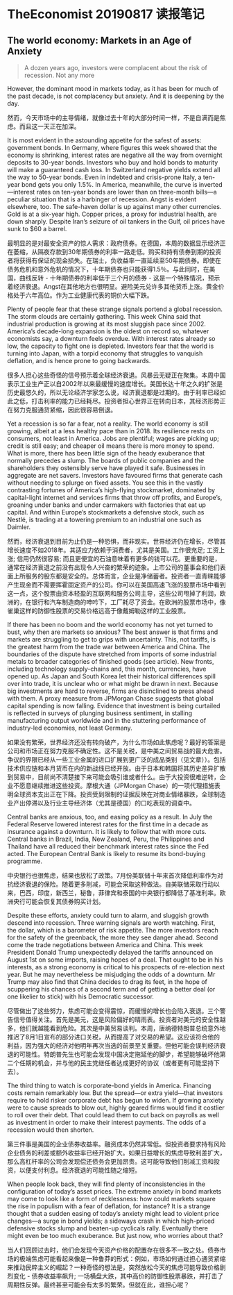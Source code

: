 # TheEconomist 20190817 读报笔记

<!-- ex_nolevel -->

## The world economy: Markets in an Age of Anxiety

> A dozen years ago, investors were complacent about the risk of recession. Not any more

However, the dominant mood in markets today, as it has been for much of the past decade, is not complacency but anxiety. And it is deepening by the day.

然而，今天市场中的主导情绪，就像过去十年的大部分时间一样，不是自满而是焦虑。而且这一天正在加深。

It is most evident in the astounding appetite for the safest of assets: government bonds. In Germany, where figures this week showed that the economy is shrinking, interest rates are negative all the way from overnight deposits to 30-year bonds. Investors who buy and hold bonds to maturity will make a guaranteed cash loss. In Switzerland negative yields extend all the way to 50-year bonds. Even in indebted and crisis-prone Italy, a ten-year bond gets you only 1.5%. In America, meanwhile, the curve is inverted—interest rates on ten-year bonds are lower than on three-month bills—a peculiar situation that is a harbinger of recession. Angst is evident elsewhere, too. The safe-haven dollar is up against many other currencies. Gold is at a six-year high. Copper prices, a proxy for industrial health, are down sharply. Despite Iran’s seizure of oil tankers in the Gulf, oil prices have sunk to $60 a barrel.

最明显的是对最安全资产的惊人需求：政府债券。在德国，本周的数据显示经济正在萎缩，从隔夜存款到30年期债券的利率一路走低。购买和持有债券到期的投资者将获得有保证的现金损失。在瑞士，负收益率一直延续至50年期债券。即使在债务危机和意外危机的情况下，十年期债券也只能获得1.5％。与此同时，在美国，曲线反转 - 十年期债券的利率低于三个月的债券 - 这是一个特殊情况，预示着经济衰退。Angst在其他地方也很明显。避险美元兑许多其他货币上涨。黄金价格处于六年高位。作为工业健康代表的铜价大幅下跌。

Plenty of people fear that these strange signals portend a global recession. The storm clouds are certainly gathering. This week China said that industrial production is growing at its most sluggish pace since 2002. America’s decade-long expansion is the oldest on record so, whatever economists say, a downturn feels overdue. With interest rates already so low, the capacity to fight one is depleted. Investors fear that the world is turning into Japan, with a torpid economy that struggles to vanquish deflation, and is hence prone to going backwards.

很多人担心这些奇怪的信号预示着全球经济衰退。风暴云无疑正在聚集。本周中国表示工业生产正以自2002年以来最缓慢的速度增长。美国长达十年之久的扩张是历史最悠久的，所以无论经济学家怎么说，经济衰退都是过期的。由于利率已经如此之低，打击利率的能力已经耗尽。投资者担心世界正在转向日本，其经济形势正在努力克服通货紧缩，因此很容易倒退。

Yet a recession is so far a fear, not a reality. The world economy is still growing, albeit at a less healthy pace than in 2018. Its resilience rests on consumers, not least in America. Jobs are plentiful; wages are picking up; credit is still easy; and cheaper oil means there is more money to spend. What is more, there has been little sign of the heady exuberance that normally precedes a slump. The boards of public companies and the shareholders they ostensibly serve have played it safe. Businesses in aggregate are net savers. Investors have favoured firms that generate cash without needing to splurge on fixed assets. You see this in the vastly contrasting fortunes of America’s high-flying stockmarket, dominated by capital-light internet and services firms that throw off profits, and Europe’s, groaning under banks and under carmakers with factories that eat up capital. And within Europe’s stockmarkets a defensive stock, such as Nestlé, is trading at a towering premium to an industrial one such as Daimler.

然而，经济衰退到目前为止仍是一种恐惧，而非现实。世界经济仍在增长，尽管其增长速度不如2018年。其适应力依赖于消费者，尤其是美国。工作很充足; 工资上涨; 信用仍然很容易; 而且更便宜的石油意味着有更多的钱可以花。更重要的是，通常在经济衰退之前没有出现令人兴奋的繁荣的迹象。上市公司的董事会和他们表面上所服务的股东都是安全的。总体而言，企业是净储蓄者。投资者一直青睐能够产生现金而不需要挥霍固定资产的公司。你可以在美国高速飞涨的股票市场中看到这一点，这个股票由资本轻盈的互联网和服务公司主导，这些公司甩掉了利润，欧洲的，在银行和汽车制造商的呻吟下，工厂耗尽了资金。在欧洲的股票市场中，像雀巢这样的防御性股票的交易价格远高于像戴姆勒这样的工业股票。

If there has been no boom and the world economy has not yet turned to bust, why then are markets so anxious? The best answer is that firms and markets are struggling to get to grips with uncertainty. This, not tariffs, is the greatest harm from the trade war between America and China. The boundaries of the dispute have stretched from imports of some industrial metals to broader categories of finished goods (see article). New fronts, including technology supply-chains and, this month, currencies, have opened up. As Japan and South Korea let their historical differences spill over into trade, it is unclear who or what might be drawn in next. Because big investments are hard to reverse, firms are disinclined to press ahead with them. A proxy measure from JPMorgan Chase suggests that global capital spending is now falling. Evidence that investment is being curtailed is reflected in surveys of plunging business sentiment, in stalling manufacturing output worldwide and in the stuttering performance of industry-led economies, not least Germany.

如果没有繁荣，世界经济还没有转向破产，为什么市场如此焦虑呢？最好的答案是公司和市场正在努力克服不确定性。这不是关税，是中美之间贸易战的最大危害。争议的界限已经从一些工业金属的进口扩展到更广泛的成品类别（见文章））。包括技术供应链和本月货币在内的新战线已经开放。由于日本和韩国将其历史差异扩散到贸易中，目前尚不清楚接下来可能会吸引谁或者什么。由于大投资很难逆转，企业不愿意继续推进这些投资。摩根大通（JPMorgan Chase）的一项代理措施表明全球资本支出正在下降。投资受到限制的证据反映在对商业情绪暴跌，全球制造业产出停滞以及行业主导经济体（尤其是德国）的口吃表现的调查中。

Central banks are anxious, too, and easing policy as a result. In July the Federal Reserve lowered interest rates for the first time in a decade as insurance against a downturn. It is likely to follow that with more cuts. Central banks in Brazil, India, New Zealand, Peru, the Philippines and Thailand have all reduced their benchmark interest rates since the Fed acted. The European Central Bank is likely to resume its bond-buying programme.

中央银行也很焦虑，结果也放松了政策。7月份美联储十年来首次降低利率作为对抗经济衰退的保险。随着更多削减，可能会采取这种做法。自美联储采取行动以来，巴西，印度，新西兰，秘鲁，菲律宾和泰国的中央银行都降低了基准利率。欧洲央行可能会恢复其债券购买计划。

Despite these efforts, anxiety could turn to alarm, and sluggish growth descend into recession. Three warning signals are worth watching. First, the dollar, which is a barometer of risk appetite. The more investors reach for the safety of the greenback, the more they see danger ahead. Second come the trade negotiations between America and China. This week President Donald Trump unexpectedly delayed the tariffs announced on August 1st on some imports, raising hopes of a deal. That ought to be in his interests, as a strong economy is critical to his prospects of re-election next year. But he may nevertheless be misjudging the odds of a downturn. Mr Trump may also find that China decides to drag its feet, in the hope of scuppering his chances of a second term and of getting a better deal (or one likelier to stick) with his Democratic successor.

尽管做出了这些努力，焦虑可能会变得震惊，而缓慢的增长也会陷入衰退。三个警告信号值得关注。首先是美元，这是风险偏好的晴雨表。投资者对美元的安全性越多，他们就越能看到危险。其次是中美贸易谈判。本周，唐纳德特朗普总统意外地推迟了8月1日宣布的部分进口关税，从而提高了对交易的希望。这应该符合他的利益，因为强大的经济对他明年再次当选的前景至关重要。但他可能会误判经济衰退的可能性。特朗普先生也可能会发现中国决定拖延他的脚步，希望能够破坏他第二个任期的机会，并与他的民主党继任者达成更好的协议（或者更有可能坚持下去）。

The third thing to watch is corporate-bond yields in America. Financing costs remain remarkably low. But the spread—or extra yield—that investors require to hold risker corporate debt has begun to widen. If growing anxiety were to cause spreads to blow out, highly geared firms would find it costlier to roll over their debt. That could lead them to cut back on payrolls as well as investment in order to make their interest payments. The odds of a recession would then shorten.

第三件事是美国的企业债券收益率。融资成本仍然非常低。但投资者要求持有风险企业债务的利差或额外收益率已经开始扩大。如果日益增长的焦虑导致利差扩大，那么高杠杆率的公司会发现偿还债务会更加昂贵。这可能导致他们削减工资和投资，以便支付利息。经济衰退的可能性随之缩短。

When people look back, they will find plenty of inconsistencies in the configuration of today’s asset prices. The extreme anxiety in bond markets may come to look like a form of recklessness: how could markets square the rise in populism with a fear of deflation, for instance? It is a strange thought that a sudden easing of today’s anxiety might lead to violent price changes—a surge in bond yields; a sideways crash in which high-priced defensive stocks slump and beaten-up cyclicals rally. Eventually there might even be too much exuberance. But just now, who worries about that?

当人们回顾过去时，他们会发现今天资产价格的配置存在很多不一致之处。债券市场的极端焦虑可能看起来像是一种鲁莽的形式：例如，市场如何通过担心通货紧缩来推动民粹主义的崛起？一种奇怪的想法是，突然放松今天的焦虑可能导致价格剧烈变化 - 债券收益率飙升; 一场横盘大跌，其中高价的防御性股票暴跌，并打击了周期性反弹。最终甚至可能会有太多的繁荣。但就在此，谁担心呢？